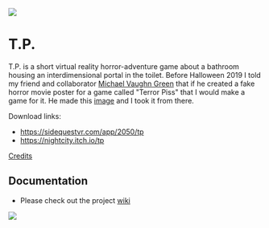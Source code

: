 ![](https://www.davidantognoli.com/wp-content/uploads/2020/04/tpheading.png)
# T.P.
T.P. is a short virtual reality horror-adventure game about a bathroom housing an interdimensional portal in the toilet. Before Halloween 2019 I told my friend and collaborator [Michael Vaughn Green](http://raptorsrevenge.com/index.php) that if he created a fake horror movie poster for a game called "Terror Piss" that I would make a game for it. He made this [image](http://raptorsrevenge.com/tp/TP_coverArt_001.png) and I took it from there.

Download links:
- https://sidequestvr.com/app/2050/tp
- https://nightcity.itch.io/tp

[Credits](https://github.com/dantogno/tp/wiki/Credits)

## Documentation
- Please check out the project [wiki](https://github.com/dantogno/tp/wiki)

![](https://www.davidantognoli.com/wp-content/uploads/2020/04/TPtoilet.gif)
